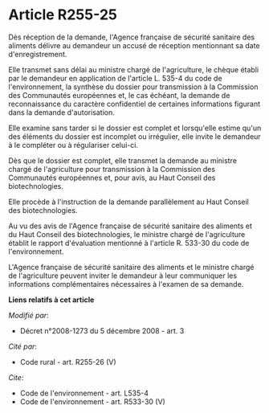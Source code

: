 # Article R255-25

Dès réception de la demande, l'Agence française de sécurité sanitaire des aliments délivre au demandeur un accusé de
réception mentionnant sa date d'enregistrement. 

Elle transmet sans délai au ministre chargé de l'agriculture, le chèque établi par le demandeur en application de l'article
L. 535-4 du code de l'environnement, la synthèse du dossier pour transmission à la Commission des Communautés européennes et,
le cas échéant, la demande de reconnaissance du caractère confidentiel de certaines informations figurant dans la demande
d'autorisation. 

Elle examine sans tarder si le dossier est complet et lorsqu'elle estime qu'un des éléments du dossier est incomplet ou
irrégulier, elle invite le demandeur à le compléter ou à régulariser celui-ci. 

Dès que le dossier est complet, elle transmet la demande au ministre chargé de l'agriculture pour transmission à la
Commission des Communautés européennes et, pour avis, au Haut Conseil des biotechnologies. 

Elle procède à l'instruction de la demande parallèlement au Haut Conseil des biotechnologies. 

Au vu des avis de l'Agence française de sécurité sanitaire des aliments et du Haut Conseil des biotechnologies, le ministre
chargé de l'agriculture établit le rapport d'évaluation mentionné à l'article R. 533-30 du code de l'environnement.

L'Agence française de sécurité sanitaire des aliments et le ministre chargé de l'agriculture peuvent inviter le demandeur à
leur communiquer les informations complémentaires nécessaires à l'examen de sa demande.

**Liens relatifs à cet article**

_Modifié par_:

  - Décret n°2008-1273 du 5 décembre 2008 - art. 3

_Cité par_:

  - Code rural - art. R255-26 (V)

_Cite_:

  - Code de l'environnement - art. L535-4
  - Code de l'environnement - art. R533-30 (V)
